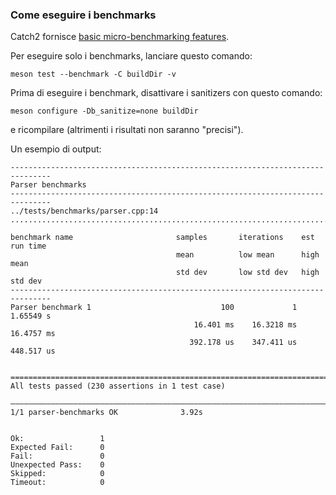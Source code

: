### Come eseguire i benchmarks
Catch2 fornisce [basic micro-benchmarking features](https://github.com/catchorg/Catch2/blob/devel/docs/benchmarks.md).

Per eseguire solo i benchmarks, lanciare questo comando:
```
meson test --benchmark -C buildDir -v
```
Prima di eseguire i benchmark, disattivare i sanitizers con questo comando:
```
meson configure -Db_sanitize=none buildDir
```
e ricompilare (altrimenti i risultati non saranno "precisi").

Un esempio di output:
```
-------------------------------------------------------------------------------
Parser benchmarks
-------------------------------------------------------------------------------
../tests/benchmarks/parser.cpp:14
...............................................................................

benchmark name                       samples       iterations    est run time
                                     mean          low mean      high mean
                                     std dev       low std dev   high std dev
-------------------------------------------------------------------------------
Parser benchmark 1                             100             1     1.65549 s 
                                         16.401 ms    16.3218 ms    16.4757 ms 
                                        392.178 us    347.411 us    448.517 us 
                                                                               

===============================================================================
All tests passed (230 assertions in 1 test case)

―――――――――――――――――――――――――――――――――――――――――――――――――――――――――――――――――――――――――――――――――――――――――――――――――――――――――――――――――――――――――――――――――――――――――――――――――――――――――――――――――――――――――――――――――――――――――――――――――――――――――――――――――――――――――――――――――――――――――――――――――――――――――――――――――――――――――――――――――――――――――――――――――――――――――――――――――――――――――――
1/1 parser-benchmarks OK              3.92s


Ok:                 1   
Expected Fail:      0   
Fail:               0   
Unexpected Pass:    0   
Skipped:            0   
Timeout:            0   


```
